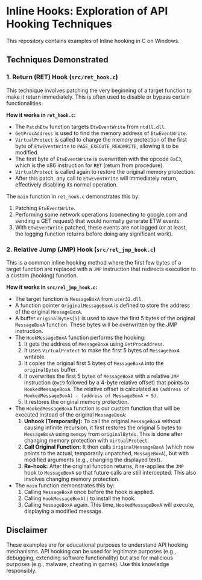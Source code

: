 # Inline Hooks: Exploration of API Hooking Techniques

This repository contains examples of Inline  hooking in C on Windows.

## Techniques Demonstrated

### 1. Return (RET) Hook (`src/ret_hook.c`)

This technique involves patching the very beginning of a target function to make it return immediately. This is often used to disable or bypass certain functionalities.

**How it works in `ret_hook.c`:**

- The `PatchEtw` function targets `EtwEventWrite` from `ntdll.dll`.
- `GetProcAddress` is used to find the memory address of `EtwEventWrite`.
- `VirtualProtect` is called to change the memory protection of the first byte of `EtwEventWrite` to `PAGE_EXECUTE_READWRITE`, allowing it to be modified.
- The first byte of `EtwEventWrite` is overwritten with the opcode `0xC3`, which is the x86 instruction for `RET` (return from procedure).
- `VirtualProtect` is called again to restore the original memory protection.
- After this patch, any call to `EtwEventWrite` will immediately return, effectively disabling its normal operation.

The `main` function in `ret_hook.c` demonstrates this by:
1. Patching `EtwEventWrite`.
2. Performing some network operations (connecting to google.com and sending a GET request) that would normally generate ETW events.
3. With `EtwEventWrite` patched, these events are not logged (or at least, the logging function returns before doing any significant work).

### 2. Relative Jump (JMP) Hook (`src/rel_jmp_hook.c`)

This is a common inline hooking method where the first few bytes of a target function are replaced with a `JMP` instruction that redirects execution to a custom (hooking) function.

**How it works in `src/rel_jmp_hook.c`:**

- The target function is `MessageBoxA` from `user32.dll`.
- A function pointer `OriginalMessageBoxA` is defined to store the address of the original `MessageBoxA`.
- A buffer `originalBytes[5]` is used to save the first 5 bytes of the original `MessageBoxA` function. These bytes will be overwritten by the JMP instruction.
- The `HookMessageBoxA` function performs the hooking:
    1. It gets the address of `MessageBoxA` using `GetProcAddress`.
    2. It uses `VirtualProtect` to make the first 5 bytes of `MessageBoxA` writable.
    3. It copies the original first 5 bytes of `MessageBoxA` into the `originalBytes` buffer.
    4. It overwrites the first 5 bytes of `MessageBoxA` with a relative `JMP` instruction (`0xE9` followed by a 4-byte relative offset) that points to `HookedMessageBoxA`. The relative offset is calculated as `(address of HookedMessageBoxA) - (address of MessageBoxA + 5)`.
    5. It restores the original memory protection.
- The `HookedMessageBoxA` function is our custom function that will be executed instead of the original `MessageBoxA`:
    1. **Unhook (Temporarily):** To call the original `MessageBoxA` without causing infinite recursion, it first restores the original 5 bytes to `MessageBoxA` using `memcpy` from `originalBytes`. This is done after changing memory protection with `VirtualProtect`.
    2. **Call Original Function:** It then calls `OriginalMessageBoxA` (which now points to the actual, temporarily unpatched, `MessageBoxA`), but with modified arguments (e.g., changing the displayed text).
    3. **Re-hook:** After the original function returns, it re-applies the `JMP` hook to `MessageBoxA` so that future calls are still intercepted. This also involves changing memory protection.
- The `main` function demonstrates this by:
    1. Calling `MessageBoxA` once before the hook is applied.
    2. Calling `HookMessageBoxA()` to install the hook.
    3. Calling `MessageBoxA` again. This time, `HookedMessageBoxA` will execute, displaying a modified message.


## Disclaimer
These examples are for educational purposes to understand API hooking mechanisms. API hooking can be used for legitimate purposes (e.g., debugging, extending software functionality) but also for malicious purposes (e.g., malware, cheating in games). Use this knowledge responsibly.
